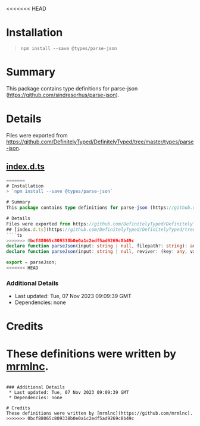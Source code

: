 <<<<<<< HEAD
# Installation
> `npm install --save @types/parse-json`

# Summary
This package contains type definitions for parse-json (https://github.com/sindresorhus/parse-json).

# Details
Files were exported from https://github.com/DefinitelyTyped/DefinitelyTyped/tree/master/types/parse-json.
## [index.d.ts](https://github.com/DefinitelyTyped/DefinitelyTyped/tree/master/types/parse-json/index.d.ts)
````ts
=======
# Installation
> `npm install --save @types/parse-json`

# Summary
This package contains type definitions for parse-json (https://github.com/sindresorhus/parse-json).

# Details
Files were exported from https://github.com/DefinitelyTyped/DefinitelyTyped/tree/master/types/parse-json.
## [index.d.ts](https://github.com/DefinitelyTyped/DefinitelyTyped/tree/master/types/parse-json/index.d.ts)
````ts
>>>>>>> 0bcf88065c809338b0e0a1c2edf5ad9269c8b49c
declare function parseJson(input: string | null, filepath?: string): any;
declare function parseJson(input: string | null, reviver: (key: any, value: any) => any, filepath?: string): any;

export = parseJson;
<<<<<<< HEAD

````

### Additional Details
 * Last updated: Tue, 07 Nov 2023 09:09:39 GMT
 * Dependencies: none

# Credits
These definitions were written by [mrmlnc](https://github.com/mrmlnc).
=======

````

### Additional Details
 * Last updated: Tue, 07 Nov 2023 09:09:39 GMT
 * Dependencies: none

# Credits
These definitions were written by [mrmlnc](https://github.com/mrmlnc).
>>>>>>> 0bcf88065c809338b0e0a1c2edf5ad9269c8b49c
